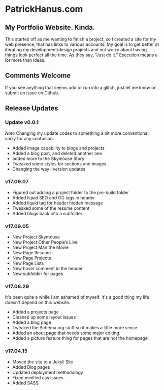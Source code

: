 # PatrickHanus.com

## My Portfolio Website. Kinda.
This started off as me wanting to finish a project, so I created a site for my web presence, that has links to various accounts. My goal is to get better at iterating my development/design projects and not worry about having things look perfect all the time. As they say, "Just do it." Execution means a lot more than ideas.

## Comments Welcome
If you see anything that seems odd or run into a glitch, just let me know or submit an issue on Github.

## Release Updates

### Update v0.0.1

*Note* Changing my update codes to something a bit more conventional, sorry for any confusion.

- Added image capability to blogs and projects
- Added a blog post, and deleted another one
- added more to the Skymouse Story
- Tweaked some styles for sections and images
- Changing the way I version updates 

### v17.09.07

- Figured out adding a project folder to the pre-build folder
- Added liquid SEO and OG tags in header
- Added liquid tag for header hidden message
- Tweaked some of the resume content
- Added blogs back into a subfolder

### v17.09.05

- New Project Skymouse
- New Project Other People’s Live
- New Project Man the Movie
- New Page Resume
- New Page Projects
- New Page Lists
- New hover comment in the header
- New subfolder for pages

### v17.08.29

It's been quite a while I am ashamed of myself. It's a good thing my life doesn't depend on this website.

- Added a projects page
- Cleaned up some layout issues
- Added a blog page
- Tweaked the Schema.org stuff so it makes a little more sense
- Added an about page that needs some major editing
- Added a picture feature thing for pages that are not the homepage

### v17.04.15 

- Moved the site to a Jekyll Site
- Added Blog pages
- Updated deployment methodology
- Fixed minified css issues
- Added SASS